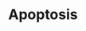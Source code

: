 ---
annotations:
- type: Pathway Ontology
  value: regulatory pathway
authors:
- MaintBot
- MartijnVanIersel
- Khanspers
- Christine Chichester
- Mkutmon
description: Apoptosis is a distinct form of cell death that is functionally and morphologically
  different from necrosis. Nuclear chromatin condensation, cytoplasmic shrinking,
  dilated endoplasmic reticulum, and membrane blebbing characterize apoptosis in general.
  Mitochondria remain morphologically unchanged. In 1972 Kerr et al introduced the
  concept of apoptosis as a distinct form of "cell-death", and the mechanisms of various
  apoptotic pathways are still being revealed today.
last-edited: 2018-01-19
organisms:
- Bos taurus
redirect_from:
- /index.php/Pathway:WP1018
- /instance/WP1018
schema-jsonld:
- '@context': https://schema.org/
  '@id': https://wikipathways.github.io/pathways/WP1018.html
  '@type': Dataset
  creator:
    '@type': Organization
    name: WikiPathways
  description: Apoptosis is a distinct form of cell death that is functionally and
    morphologically different from necrosis. Nuclear chromatin condensation, cytoplasmic
    shrinking, dilated endoplasmic reticulum, and membrane blebbing characterize apoptosis
    in general. Mitochondria remain morphologically unchanged. In 1972 Kerr et al
    introduced the concept of apoptosis as a distinct form of "cell-death", and the
    mechanisms of various apoptotic pathways are still being revealed today.
  keywords:
  - IRF5
  - MYC
  - TRADD
  - BOK
  - BCL2
  - CHUK
  - BAX
  - IGF1R
  - IKBKG
  - TP73
  - IGF1
  - TRAF3
  - TP53
  - BBC3
  - TNFSF10
  - IRF4
  - CASP9
  - SCAF11
  - NFKBIE
  - PRF1
  - BCL2L11
  - TNF
  - IGF2
  - CASP6
  - TNFRSF25
  - BCL2L2
  - TRAF2
  - FASLG
  - LTA
  - NFKBIB
  - GZMB
  - CYCS
  - TRAF1
  - BIRC3
  - TNFRSF1B
  - CASP1
  - FADD
  - IRF6
  - TNFRSF10B
  - TP63
  - BIRC4
  - RIPK1
  - IRF7
  - BAD
  - FAS
  - AKT1
  - MAP2K4
  - TNFRSF21
  - DFFA
  - IRF1
  - DFFB
  - CDKN2A
  - BID
  - CASP7
  - PIK3R1
  - HELLS
  - MAP3K1
  - CFLAR
  - APAF1
  - JUN
  - IKBKB
  - BNIP3L
  - MIR29B1
  - NFKBIA
  - CASP8
  - CASP3
  - HRK
  - MDM2
  - NFKB1
  - CASP10
  - BCL2L1
  - MIR29A
  - MIR29B2
  - MAPK10
  - MCL1
  - RELA
  - BIRC5
  - TNFRSF1A
  - IRF2
  - BIRC2
  - IRF3
  - BAK1
  - DIABLO
  - CASP2
  - CRADD
  - PMAIP1
  - CASP4
  license: CC0
  name: Apoptosis
seo: CreativeWork
title: Apoptosis
wpid: WP1018
---